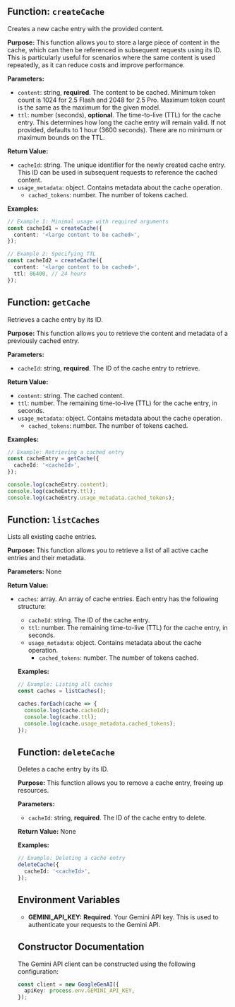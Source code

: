 ## Function: `createCache`

Creates a new cache entry with the provided content.

**Purpose:**
This function allows you to store a large piece of content in the cache, which can then be referenced in subsequent requests using its ID. This is particularly useful for scenarios where the same content is used repeatedly, as it can reduce costs and improve performance.

**Parameters:**

- `content`: string, **required**. The content to be cached. Minimum token count is 1024 for 2.5 Flash and 2048 for 2.5 Pro. Maximum token count is the same as the maximum for the given model.
- `ttl`: number (seconds), **optional**. The time-to-live (TTL) for the cache entry. This determines how long the cache entry will remain valid. If not provided, defaults to 1 hour (3600 seconds). There are no minimum or maximum bounds on the TTL.

**Return Value:**

- `cacheId`: string. The unique identifier for the newly created cache entry. This ID can be used in subsequent requests to reference the cached content.
- `usage_metadata`: object. Contains metadata about the cache operation.
  - `cached_tokens`: number. The number of tokens cached.

**Examples:**

```typescript
// Example 1: Minimal usage with required arguments
const cacheId1 = createCache({
  content: '<large content to be cached>',
});

// Example 2: Specifying TTL
const cacheId2 = createCache({
  content: '<large content to be cached>',
  ttl: 86400, // 24 hours
});
```

## Function: `getCache`

Retrieves a cache entry by its ID.

**Purpose:**
This function allows you to retrieve the content and metadata of a previously cached entry.

**Parameters:**

- `cacheId`: string, **required**. The ID of the cache entry to retrieve.

**Return Value:**

- `content`: string. The cached content.
- `ttl`: number. The remaining time-to-live (TTL) for the cache entry, in seconds.
- `usage_metadata`: object. Contains metadata about the cache operation.
  - `cached_tokens`: number. The number of tokens cached.

**Examples:**

```typescript
// Example: Retrieving a cached entry
const cacheEntry = getCache({
  cacheId: '<cacheId>',
});

console.log(cacheEntry.content);
console.log(cacheEntry.ttl);
console.log(cacheEntry.usage_metadata.cached_tokens);
```

## Function: `listCaches`

Lists all existing cache entries.

**Purpose:**
This function allows you to retrieve a list of all active cache entries and their metadata.

**Parameters:**
None

**Return Value:**

- `caches`: array<object>. An array of cache entries. Each entry has the following structure:
  - `cacheId`: string. The ID of the cache entry.
  - `ttl`: number. The remaining time-to-live (TTL) for the cache entry, in seconds.
  - `usage_metadata`: object. Contains metadata about the cache operation.
    - `cached_tokens`: number. The number of tokens cached.

**Examples:**

```typescript
// Example: Listing all caches
const caches = listCaches();

caches.forEach(cache => {
  console.log(cache.cacheId);
  console.log(cache.ttl);
  console.log(cache.usage_metadata.cached_tokens);
});
```

## Function: `deleteCache`

Deletes a cache entry by its ID.

**Purpose:**
This function allows you to remove a cache entry, freeing up resources.

**Parameters:**

- `cacheId`: string, **required**. The ID of the cache entry to delete.

**Return Value:**
None

**Examples:**

```typescript
// Example: Deleting a cache entry
deleteCache({
  cacheId: '<cacheId>',
});
```

## Environment Variables

- **GEMINI_API_KEY:** **Required**. Your Gemini API key. This is used to authenticate your requests to the Gemini API.

## Constructor Documentation

The Gemini API client can be constructed using the following configuration:

```typescript
const client = new GoogleGenAI({
  apiKey: process.env.GEMINI_API_KEY,
});
```
